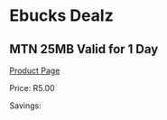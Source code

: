 
# Ebucks Dealz
## MTN 25MB Valid for 1 Day
[Product Page](https://www.ebucks.com/web/shop/productSelected.do?prodId=1028845412&catId=300)

Price: R5.00

Savings: 


	